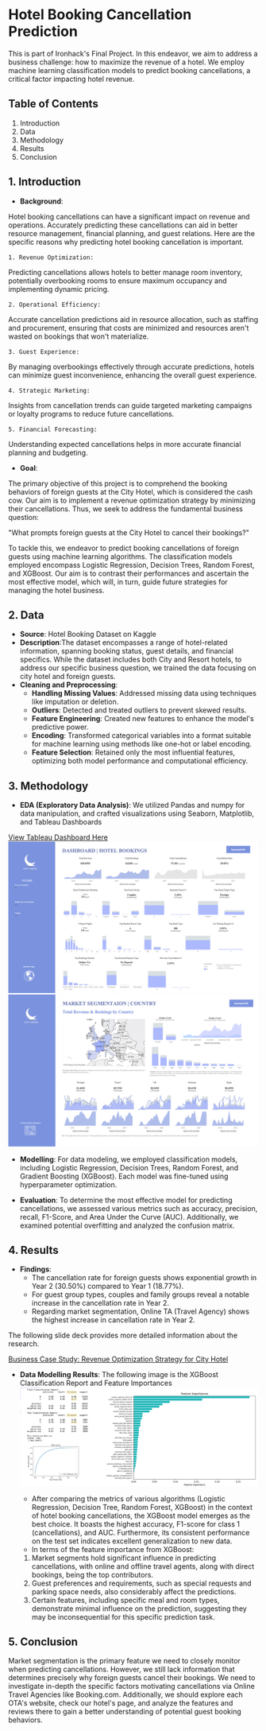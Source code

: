 # Hotel Booking Cancellation Prediction

This is part of Ironhack's Final Project. In this endeavor, we aim to address a business challenge: how to maximize the revenue of a hotel. We employ machine learning classification models to predict booking cancellations, a critical factor impacting hotel revenue.


## Table of Contents

1. Introduction
2. Data
3. Methodology
4. Results
5. Conclusion


## 1. Introduction

- **Background**:


Hotel booking cancellations can have a significant impact on revenue and operations. Accurately predicting these cancellations can aid in better resource management, financial planning, and guest relations. Here are the specific reasons why predicting hotel booking cancellation is important.

    1. Revenue Optimization:
Predicting cancellations allows hotels to better manage room inventory, potentially overbooking rooms to ensure maximum occupancy and implementing dynamic pricing.

    2. Operational Efficiency:
Accurate cancellation predictions aid in resource allocation, such as staffing and procurement, ensuring that costs are minimized and resources aren't wasted on bookings that won't materialize.

    3. Guest Experience:
By managing overbookings effectively through accurate predictions, hotels can minimize guest inconvenience, enhancing the overall guest experience.

    4. Strategic Marketing:
Insights from cancellation trends can guide targeted marketing campaigns or loyalty programs to reduce future cancellations.

    5. Financial Forecasting:
Understanding expected cancellations helps in more accurate financial planning and budgeting.

- **Goal**:

The primary objective of this project is to comprehend the booking behaviors of foreign guests at the City Hotel, which is considered the cash cow. Our aim is to implement a revenue optimization strategy by minimizing their cancellations. Thus, we seek to address the fundamental business question:

"What prompts foreign guests at the City Hotel to cancel their bookings?"

To tackle this, we endeavor to predict booking cancellations of foreign guests using machine learning algorithms. The classification models employed encompass Logistic Regression, Decision Trees, Random Forest, and XGBoost. Our aim is to contrast their performances and ascertain the most effective model, which will, in turn, guide future strategies for managing the hotel business.

## 2. Data
- **Source**: Hotel Booking Dataset on Kaggle
- **Description**:The dataset encompasses a range of hotel-related information, spanning booking status, guest details, and financial specifics. While the dataset includes both City and Resort hotels, to address our specific business question, we trained the data focusing on city hotel and foreign guests.
- **Cleaning and Preprocessing**:
    - **Handling Missing Values**: Addressed missing data using techniques like imputation or deletion.
    - **Outliers**: Detected and treated outliers to prevent skewed results.
    - **Feature Engineering**: Created new features to enhance the model's predictive power.
    - **Encoding**: Transformed categorical variables into a format suitable for machine learning using methods like one-hot or label encoding.
    - **Feature Selection**: Retained only the most influential features, optimizing both model performance and computational efficiency.


## 3. Methodology
- **EDA (Exploratory Data Analysis)**: We utilized Pandas and numpy for data manipulation, and crafted visualizations using Seaborn, Matplotlib, and Tableau Dashboards

[View Tableau Dashboard Here](https://public.tableau.com/app/profile/dooinn/viz/HotelBookingFinal/MarketSegmentation-Country)
![Dashboard - Main Dashboard](/img_assets/dashboard1.png)
![Dashboard - Market Segmentation](/img_assets/dashboard2.png)

- **Modelling**: For data modeling, we employed classification models, including Logistic Regression, Decision Trees, Random Forest, and Gradient Boosting (XGBoost). Each model was fine-tuned using hyperparameter optimization.

- **Evaluation**: To determine the most effective model for predicting cancellations, we assessed various metrics such as accuracy, precision, recall, F1-Score, and Area Under the Curve (AUC). Additionally, we examined potential overfitting and analyzed the confusion matrix.




## 4. Results

- **Findings**:
    - The cancellation rate for foreign guests shows exponential growth in Year 2 (30.50%) compared to Year 1 (18.77%).
    - For guest group types, couples and family groups reveal a notable increase in the cancellation rate in Year 2.
    - Regarding market segmentation, Online TA (Travel Agency) shows the highest increase in cancellation rate in Year 2.

The following slide deck provides more detailed information about the research.

[Business Case Study: Revenue Optimization Strategy for City Hotel](https://github.com/dooinn/hotel_cancellation_prediction/blob/main/City%20Hotel%20Revenue%20Opitmization%20Staregy%202017-2018.pdf)


- **Data Modelling Results**:
The following image is the XGBoost Classification Report and Feature Importances
![XGBoost Classification Report](/img_assets/class_report_feature_import.png)

    - After comparing the metrics of various algorithms (Logistic Regression, Decision Tree, Random Forest, XGBoost) in the context of hotel booking cancellations, the XGBoost model emerges as the best choice. It boasts the highest accuracy, F1-score for class 1 (cancellations), and AUC. Furthermore, its consistent performance on the test set indicates excellent generalization to new data.
    - In terms of the feature importance from XGBoost:
    1. Market segments hold significant influence in predicting cancellations, with online and offline travel agents, along with direct bookings, being the top contributors.
    2. Guest preferences and requirements, such as special requests and parking space needs, also considerably affect the predictions.
    3. Certain features, including specific meal and room types, demonstrate minimal influence on the prediction, suggesting they may be inconsequential for this specific prediction task.



## 5. Conclusion

Market segmentation is the primary feature we need to closely monitor when predicting cancellations. However, we still lack information that determines precisely why foreign guests cancel their bookings. We need to investigate in-depth the specific factors motivating cancellations via Online Travel Agencies like Booking.com. Additionally, we should explore each OTA's website, check our hotel's page, and analyze the features and reviews there to gain a better understanding of potential guest booking behaviors.



